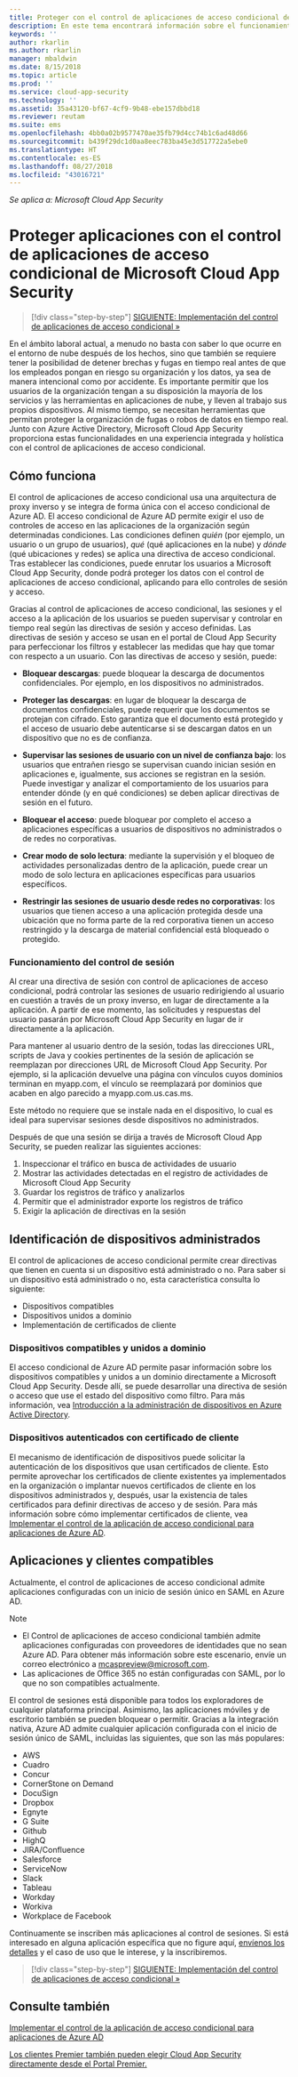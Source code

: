 ```yaml
---
title: Proteger con el control de aplicaciones de acceso condicional de Microsoft Cloud App Security | Microsoft Docs
description: En este tema encontrará información sobre el funcionamiento del proxy inverso de control de aplicaciones de acceso condicional de Cloud App Security.
keywords: ''
author: rkarlin
ms.author: rkarlin
manager: mbaldwin
ms.date: 8/15/2018
ms.topic: article
ms.prod: ''
ms.service: cloud-app-security
ms.technology: ''
ms.assetid: 35a43120-bf67-4cf9-9b48-ebe157dbbd18
ms.reviewer: reutam
ms.suite: ems
ms.openlocfilehash: 4bb0a02b9577470ae35fb79d4cc74b1c6ad48d66
ms.sourcegitcommit: b439f29dc1d0aa8eec783ba45e3d517722a5ebe0
ms.translationtype: HT
ms.contentlocale: es-ES
ms.lasthandoff: 08/27/2018
ms.locfileid: "43016721"
---
```

*Se aplica a: Microsoft Cloud App Security*


# <a name="protect-apps-with-microsoft-cloud-app-security-conditional-access-app-control"></a>Proteger aplicaciones con el control de aplicaciones de acceso condicional de Microsoft Cloud App Security

>[!div class="step-by-step"]
[SIGUIENTE: Implementación del control de aplicaciones de acceso condicional »](proxy-deployment-aad.md)


En el ámbito laboral actual, a menudo no basta con saber lo que ocurre en el entorno de nube después de los hechos, sino que también se requiere tener la posibilidad de detener brechas y fugas en tiempo real antes de que los empleados pongan en riesgo su organización y los datos, ya sea de manera intencional como por accidente. Es importante permitir que los usuarios de la organización tengan a su disposición la mayoría de los servicios y las herramientas en aplicaciones de nube, y lleven al trabajo sus propios dispositivos. Al mismo tiempo, se necesitan herramientas que permitan proteger la organización de fugas o robos de datos en tiempo real. Junto con Azure Active Directory, Microsoft Cloud App Security proporciona estas funcionalidades en una experiencia integrada y holística con el control de aplicaciones de acceso condicional.

## <a name="how-it-works"></a>Cómo funciona

El control de aplicaciones de acceso condicional usa una arquitectura de proxy inverso y se integra de forma única con el acceso condicional de Azure AD. El acceso condicional de Azure AD permite exigir el uso de controles de acceso en las aplicaciones de la organización según determinadas condiciones. Las condiciones definen *quién* (por ejemplo, un usuario o un grupo de usuarios), *qué* (qué aplicaciones en la nube) y *dónde* (qué ubicaciones y redes) se aplica una directiva de acceso condicional. Tras establecer las condiciones, puede enrutar los usuarios a Microsoft Cloud App Security, donde podrá proteger los datos con el control de aplicaciones de acceso condicional, aplicando para ello controles de sesión y acceso.

Gracias al control de aplicaciones de acceso condicional, las sesiones y el acceso a la aplicación de los usuarios se pueden supervisar y controlar en tiempo real según las directivas de sesión y acceso definidas. Las directivas de sesión y acceso se usan en el portal de Cloud App Security para perfeccionar los filtros y establecer las medidas que hay que tomar con respecto a un usuario. Con las directivas de acceso y sesión, puede:

-   **Bloquear descargas**: puede bloquear la descarga de documentos confidenciales. Por ejemplo, en los dispositivos no administrados.

-   **Proteger las descargas**: en lugar de bloquear la descarga de documentos confidenciales, puede requerir que los documentos se protejan con cifrado. Esto garantiza que el documento está protegido y el acceso de usuario debe autenticarse si se descargan datos en un dispositivo que no es de confianza. 

-   **Supervisar las sesiones de usuario con un nivel de confianza bajo**: los usuarios que entrañen riesgo se supervisan cuando inician sesión en aplicaciones e, igualmente, sus acciones se registran en la sesión. Puede investigar y analizar el comportamiento de los usuarios para entender dónde (y en qué condiciones) se deben aplicar directivas de sesión en el futuro. 

- **Bloquear el acceso**: puede bloquear por completo el acceso a aplicaciones específicas a usuarios de dispositivos no administrados o de redes no corporativas.

- **Crear modo de solo lectura**: mediante la supervisión y el bloqueo de actividades personalizadas dentro de la aplicación, puede crear un modo de solo lectura en aplicaciones específicas para usuarios específicos.  

- **Restringir las sesiones de usuario desde redes no corporativas**: los usuarios que tienen acceso a una aplicación protegida desde una ubicación que no forma parte de la red corporativa tienen un acceso restringido y la descarga de material confidencial está bloqueado o protegido.

### <a name="how-session-control-works"></a>Funcionamiento del control de sesión

Al crear una directiva de sesión con control de aplicaciones de acceso condicional, podrá controlar las sesiones de usuario redirigiendo al usuario en cuestión a través de un proxy inverso, en lugar de directamente a la aplicación. A partir de ese momento, las solicitudes y respuestas del usuario pasarán por Microsoft Cloud App Security en lugar de ir directamente a la aplicación.

Para mantener al usuario dentro de la sesión, todas las direcciones URL, scripts de Java y cookies pertinentes de la sesión de aplicación se reemplazan por direcciones URL de Microsoft Cloud App Security. Por ejemplo, si la aplicación devuelve una página con vínculos cuyos dominios terminan en myapp.com, el vínculo se reemplazará por dominios que acaben en algo parecido a myapp.com.us.cas.ms. 

Este método no requiere que se instale nada en el dispositivo, lo cual es ideal para supervisar sesiones desde dispositivos no administrados. 

Después de que una sesión se dirija a través de Microsoft Cloud App Security, se pueden realizar las siguientes acciones:
1. Inspeccionar el tráfico en busca de actividades de usuario
2. Mostrar las actividades detectadas en el registro de actividades de Microsoft Cloud App Security
3. Guardar los registros de tráfico y analizarlos
4. Permitir que el administrador exporte los registros de tráfico
5. Exigir la aplicación de directivas en la sesión

## <a name="managed-device-identification"></a>Identificación de dispositivos administrados

El control de aplicaciones de acceso condicional permite crear directivas que tienen en cuenta si un dispositivo está administrado o no. Para saber si un dispositivo está administrado o no, esta característica consulta lo siguiente:

-   Dispositivos compatibles 
-   Dispositivos unidos a dominio 
-   Implementación de certificados de cliente
 
 
### <a name="compliant-and-domain-joined-devices"></a>Dispositivos compatibles y unidos a dominio
El acceso condicional de Azure AD permite pasar información sobre los dispositivos compatibles y unidos a un dominio directamente a Microsoft Cloud App Security. Desde allí, se puede desarrollar una directiva de sesión o acceso que use el estado del dispositivo como filtro.
Para más información, vea [Introducción a la administración de dispositivos en Azure Active Directory](https://docs.microsoft.com/azure/active-directory/device-management-introduction). 

### <a name="client-certificate-authenticated-devices"></a>Dispositivos autenticados con certificado de cliente

El mecanismo de identificación de dispositivos puede solicitar la autenticación de los dispositivos que usan certificados de cliente. Esto permite aprovechar los certificados de cliente existentes ya implementados en la organización o implantar nuevos certificados de cliente en los dispositivos administrados y, después, usar la existencia de tales certificados para definir directivas de acceso y de sesión. Para más información sobre cómo implementar certificados de cliente, vea [Implementar el control de la aplicación de acceso condicional para aplicaciones de Azure AD](proxy-deployment-aad.md).
 
## <a name="supported-apps-and-clients"></a>Aplicaciones y clientes compatibles

Actualmente, el control de aplicaciones de acceso condicional admite aplicaciones configuradas con un inicio de sesión único en SAML en Azure AD. 

> [!NOTE]
> - El Control de aplicaciones de acceso condicional también admite aplicaciones configuradas con proveedores de identidades que no sean Azure AD. Para obtener más información sobre este escenario, envíe un correo electrónico a mcaspreview@microsoft.com.
> - Las aplicaciones de Office 365 no están configuradas con SAML, por lo que no son compatibles actualmente.

El control de sesiones está disponible para todos los exploradores de cualquier plataforma principal. Asimismo, las aplicaciones móviles y de escritorio también se pueden bloquear o permitir. Gracias a la integración nativa, Azure AD admite cualquier aplicación configurada con el inicio de sesión único de SAML, incluidas las siguientes, que son las más populares:

- AWS
- Cuadro
- Concur
- CornerStone on Demand
- DocuSign
- Dropbox
- Egnyte
- G Suite
- Github
- HighQ
- JIRA/Confluence
- Salesforce
- ServiceNow
- Slack
- Tableau
- Workday
- Workiva
- Workplace de Facebook


Continuamente se inscriben más aplicaciones al control de sesiones. Si está interesado en alguna aplicación específica que no figure aquí, [envíenos los detalles](mailto:casfeedback@microsoft.com) y el caso de uso que le interese, y la inscribiremos.



>[!div class="step-by-step"]
[SIGUIENTE: Implementación del control de aplicaciones de acceso condicional »](proxy-deployment-aad.md)


## <a name="see-also"></a>Consulte también  
[Implementar el control de la aplicación de acceso condicional para aplicaciones de Azure AD](proxy-deployment-aad.md)   

[Los clientes Premier también pueden elegir Cloud App Security directamente desde el Portal Premier.](https://premier.microsoft.com/)  
  


